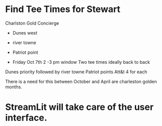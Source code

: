 # Find Tee Times for Stewart

Charlston Gold Concierge

* Dunes west 
* river towne 
* Patriot point 

* Friday Oct 7th 2 -3 pm window Two tee times ideally back to back 

Dunes priority followed by river towne Patriot points 
Att&t 4 for each 

There is a need for this between October and April are charleston golden months. 


# StreamLit will take care of the user interface. 

